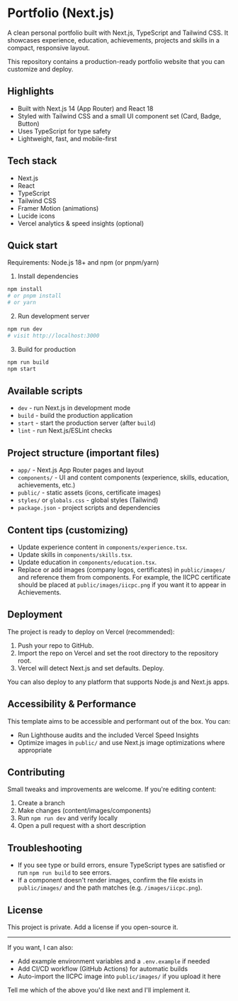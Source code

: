 # Portfolio (Next.js)

A clean personal portfolio built with Next.js, TypeScript and Tailwind CSS. It showcases experience, education, achievements, projects and skills in a compact, responsive layout.

This repository contains a production-ready portfolio website that you can customize and deploy.

## Highlights

- Built with Next.js 14 (App Router) and React 18
- Styled with Tailwind CSS and a small UI component set (Card, Badge, Button)
- Uses TypeScript for type safety
- Lightweight, fast, and mobile-first

## Tech stack

- Next.js
- React
- TypeScript
- Tailwind CSS
- Framer Motion (animations)
- Lucide icons
- Vercel analytics & speed insights (optional)

## Quick start

Requirements: Node.js 18+ and npm (or pnpm/yarn)

1. Install dependencies

```bash
npm install
# or pnpm install
# or yarn
```

2. Run development server

```bash
npm run dev
# visit http://localhost:3000
```

3. Build for production

```bash
npm run build
npm start
```

## Available scripts

- `dev` - run Next.js in development mode
- `build` - build the production application
- `start` - start the production server (after `build`)
- `lint` - run Next.js/ESLint checks

## Project structure (important files)

- `app/` - Next.js App Router pages and layout
- `components/` - UI and content components (experience, skills, education, achievements, etc.)
- `public/` - static assets (icons, certificate images)
- `styles/` or `globals.css` - global styles (Tailwind)
- `package.json` - project scripts and dependencies

## Content tips (customizing)

- Update experience content in `components/experience.tsx`.
- Update skills in `components/skills.tsx`.
- Update education in `components/education.tsx`.
- Replace or add images (company logos, certificates) in `public/images/` and reference them from components. For example, the IICPC certificate should be placed at `public/images/iicpc.png` if you want it to appear in Achievements.

## Deployment

The project is ready to deploy on Vercel (recommended):

1. Push your repo to GitHub.
2. Import the repo on Vercel and set the root directory to the repository root.
3. Vercel will detect Next.js and set defaults. Deploy.

You can also deploy to any platform that supports Node.js and Next.js apps.

## Accessibility & Performance

This template aims to be accessible and performant out of the box. You can:

- Run Lighthouse audits and the included Vercel Speed Insights
- Optimize images in `public/` and use Next.js image optimizations where appropriate

## Contributing

Small tweaks and improvements are welcome. If you're editing content:

1. Create a branch
2. Make changes (content/images/components)
3. Run `npm run dev` and verify locally
4. Open a pull request with a short description

## Troubleshooting

- If you see type or build errors, ensure TypeScript types are satisfied or run `npm run build` to see errors.
- If a component doesn't render images, confirm the file exists in `public/images/` and the path matches (e.g. `/images/iicpc.png`).

## License

This project is private. Add a license if you open-source it.

---

If you want, I can also:

- Add example environment variables and a `.env.example` if needed
- Add CI/CD workflow (GitHub Actions) for automatic builds
- Auto-import the IICPC image into `public/images/` if you upload it here

Tell me which of the above you'd like next and I'll implement it.
